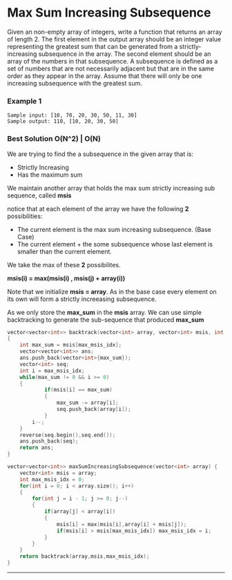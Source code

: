 # Max Sum Increasing Subsequence

Given an non-empty array of integers, write a function that returns an array of length 2. The first element in the output array should be an integer value representing the greatest sum that can be generated from a strictly-increasing subsequence in the array. The second element should be an array of the numbers in that subsequence. A subsequence is defined as a set of numbers that are not necessarily adjacent but that are in the same order as they appear in the array. Assume that there will only be one increasing subsequence with the greatest sum.

### Example 1
```
Sample input: [10, 70, 20, 30, 50, 11, 30]
Sample output: 110, [10, 20, 30, 50]
```
### __Best Solution O(N^2) | O(N)__

We are trying to find the a subsequence in the given array that is:
* Strictly Increasing
* Has the maximum sum

We maintain another array that holds the max sum strictly increasing sub sequence, called __msis__

notice that at each element of the array we have the following __2__ possibilities:
* The current element is the max sum increasing subsequence. (Base Case)
* The current element + the some subsequence whose last element is smaller than the current element.

We take the max of these __2__ possibilites.

__msis(i) = max(msis(i) , msis(j) + array(i))__

Note that we initialize __msis = array__. As in the base case every element on its own will form a strictly increeasing subsequence.

As we only store the __max_sum__ in the __msis__ array. We can use simple backtracking to generate the sub-sequence that produced __max_sum__

```C++
vector<vector<int>> backtrack(vector<int> array, vector<int> msis, int max_msis_idx)
{
	int max_sum = msis[max_msis_idx];
	vector<vector<int>> ans;
	ans.push_back(vector<int>{max_sum});
	vector<int> seq;
	int i = max_msis_idx;
	while(max_sum != 0 && i >= 0)
	{
			if(msis[i] == max_sum)
			{
				max_sum -= array[i];
				seq.push_back(array[i]);
			}
		i--;
	}
	reverse(seq.begin(),seq.end());
	ans.push_back(seq);
	return ans;
}

vector<vector<int>> maxSumIncreasingSubsequence(vector<int> array) {
	vector<int> msis = array;
	int max_msis_idx = 0;
	for(int i = 0; i < array.size(); i++)
	{
		for(int j = i - 1; j >= 0; j--)
		{
			if(array[j] < array[i])
			{
				msis[i] = max(msis[i],array[i] + msis[j]);
				if(msis[i] > msis[max_msis_idx]) max_msis_idx = i;
			}
		}
	}
	return backtrack(array,msis,max_msis_idx);
}

```
---